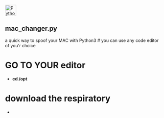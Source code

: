 <p align="left">
<a href="https://www.python.org/" target="_blank" rel="noreferrer"><img src="https://raw.githubusercontent.com/danielcranney/readme-generator/main/public/icons/skills/python-colored.svg" width="36" height="36" alt="Python" /></a>
                    </p>
                    




 <h2> mac_changer.py </h2
- <b> a quick way to spoof your MAC with Python3 </b> 
# you can use any code editor of you'r choice
 
# GO TO YOUR editor 
  - <b> cd /opt <b> 
# download the respiratory 
- <b> 

